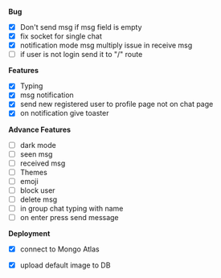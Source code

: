 **Bug**
- [x] Don't send msg if msg field is empty
- [x] fix socket for single chat
- [x] notification mode msg multiply issue in receive msg 
- [ ] if user is not login send it to "/" route

**Features**
- [x] Typing
- [x] msg notification
- [x] send new registered user to profile page not on chat page
- [x] on notification give toaster

**Advance Features**
- [ ] dark mode
- [ ]  seen msg
- [ ] received msg
- [ ] Themes
- [ ] emoji
- [ ] block user
- [ ] delete msg
- [ ] in group chat typing with name
- [ ] on enter press send message

**Deployment**
- [x] connect to Mongo Atlas
- [x] upload default image to DB
 
 
